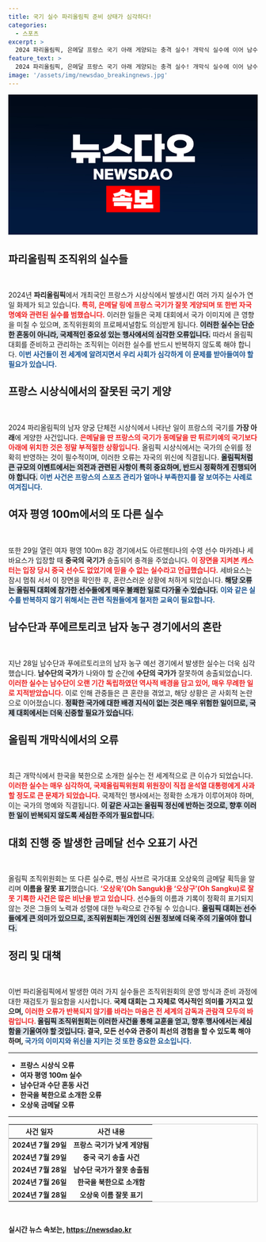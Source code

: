 ```yaml
---
title: 국기 실수 파리올림픽 준비 상태가 심각하다!
categories:
  - 스포츠
excerpt: >
  2024 파리올림픽, 은메달 프랑스 국기 아래 게양되는 충격 실수! 개막식 실수에 이어 남수단 국가 교체, 심지어 아르헨 선수 입장 시 중국 국기 등장! 국제올림픽위원회의 사과에도 계속된 실수에 팬들 불만 폭발!
feature_text: >
  2024 파리올림픽, 은메달 프랑스 국기 아래 게양되는 충격 실수! 개막식 실수에 이어 남수단 국가 교체, 심지어 아르헨 선수 입장 시 중국 국기 등장! 국제올림픽위원회의 사과에도 계속된 실수에 팬들 불만 폭발!
image: '/assets/img/newsdao_breakingnews.jpg'
---
```


<p><img src="/assets/img/newsdao_breakingnews.jpg" alt="flaretime 속보" /></p>

<h2 data-ke-size="size26">파리올림픽 조직위의 실수들</h2>

<p data-ke-size="size16">&nbsp;</p>

<p>2024년 <b>파리올림픽</b>에서 개최국인 프랑스가 시상식에서 발생시킨 여러 가지 실수가 연일 화제가 되고 있습니다. <b><span style="color: #ee2323;">특히, 은메달 링에 프랑스 국기가 잘못 게양되며 또 한번 자국 명예와 관련된 실수를 범했습니다.</span></b> 이러한 일들은 국제 대회에서 국가 이미지에 큰 영향을 미칠 수 있으며, 조직위원회의 프로페셔널함도 의심받게 됩니다. <b><span style="background-color: #21538527;">이러한 실수는 단순한 혼동이 아니라, 국제적인 중요성 있는 행사에서의 심각한 오류입니다.</span></b> 따라서 올림픽 대회를 준비하고 관리하는 조직위는 이러한 실수를 반드시 반복하지 않도록 해야 합니다. <b><span style="color: #1a5490;">이번 사건들이 전 세계에 알려지면서 우리 사회가 심각하게 이 문제를 받아들여야 할 필요가 있습니다.</span></b></p>

<h2 data-ke-size="size26">프랑스 시상식에서의 잘못된 국기 게양</h2>

<p data-ke-size="size16">&nbsp;</p>

<p>2024 파리올림픽의 남자 양궁 단체전 시상식에서 나타난 일이 프랑스의 국기를 <b>가장 아래</b>에 게양한 사건입니다. <b><span style="color: #ee2323;">은메달을 딴 프랑스의 국기가 동메달을 딴 튀르키예의 국기보다 아래에 위치한 것은 정말 부적절한 상황입니다.</span></b> 올림픽 시상식에서는 국가의 순위를 정확히 반영하는 것이 필수적이며, 이러한 오류는 자국의 위신에 직결됩니다. <b><span style="background-color: #21538527;">올림픽처럼 큰 규모의 이벤트에서는 의전과 관련된 사항이 특히 중요하며, 반드시 정확하게 진행되어야 합니다.</span></b> <b><span style="color: #1a5490;">이번 사건은 프랑스의 스포츠 관리가 얼마나 부족한지를 잘 보여주는 사례로 여겨집니다.</span></b></p>

<h2 data-ke-size="size26">여자 평영 100m에서의 또 다른 실수</h2>

<p data-ke-size="size16">&nbsp;</p>

<p>또한 29일 열린 여자 평영 100m 8강 경기에서도 아르헨티나의 수영 선수 마카레나 세바요스가 입장할 때 <b>중국의 국기가</b> 송출되어 충격을 주었습니다. <b><span style="color: #ee2323;">이 장면을 지켜본 캐스터는 입장 당시 중국 선수도 없었기에 믿을 수 없는 실수라고 언급했습니다.</span></b> 세바요스는 잠시 멈춰 서서 이 장면을 확인한 후, 혼란스러운 상황에 처하게 되었습니다. <b><span style="background-color: #21538527;">해당 오류는 올림픽 대회에 참가한 선수들에게 매우 불쾌한 일로 다가올 수 있습니다.</span></b> <b><span style="color: #1a5490;">이와 같은 실수를 반복하지 않기 위해서는 관련 직원들에게 철저한 교육이 필요합니다.</span></b></p>

<h2 data-ke-size="size26">남수단과 푸에르토리코 남자 농구 경기에서의 혼란</h2>

<p data-ke-size="size16">&nbsp;</p>

<p>지난 28일 남수단과 푸에르토리코의 남자 농구 예선 경기에서 발생한 실수는 더욱 심각했습니다. <b>남수단의 국가</b>가 나와야 할 순간에 <b>수단의 국가가</b> 잘못하여 송출되었습니다. <b><span style="color: #ee2323;">이러한 실수는 남수단이 오랜 기간 독립하였던 역사적 배경을 담고 있어, 매우 무례한 일로 지적받았습니다.</span></b> 이로 인해 관중들은 큰 혼란을 겪었고, 해당 상황은 곧 사회적 논란으로 이어졌습니다. <b><span style="background-color: #21538527;">정확한 국가에 대한 배경 지식이 없는 것은 매우 위험한 일이므로, 국제 대회에서는 더욱 신중할 필요가 있습니다.</span></b></p>

<h2 data-ke-size="size26">올림픽 개막식에서의 오류</h2>

<p data-ke-size="size16">&nbsp;</p>

<p>최근 개막식에서 한국을 북한으로 소개한 실수는 전 세계적으로 큰 이슈가 되었습니다. <b><span style="color: #ee2323;">이러한 실수는 매우 심각하여, 국제올림픽위원회 위원장이 직접 윤석열 대통령에게 사과할 정도로 큰 문제가 되었습니다.</span></b> 국제적인 행사에서는 정확한 소개가 이루어져야 하며, 이는 국가의 명예와 직결됩니다. <b><span style="background-color: #21538527;">이 같은 사고는 올림픽 정신에 반하는 것으로, 향후 이러한 일이 반복되지 않도록 세심한 주의가 필요합니다.</span></b></p>

<h2 data-ke-size="size26">대회 진행 중 발생한 금메달 선수 오표기 사건</h2>

<p data-ke-size="size16">&nbsp;</p>

<p>올림픽 조직위원회는 또 다른 실수로, 펜싱 사브르 국가대표 오상욱의 금메달 획득을 알리며 <b>이름을 잘못 표기</b>했습니다. <b><span style="color: #ee2323;">‘오상욱’(Oh Sanguk)을 ‘오상구’(Oh Sangku)로 잘못 기록한 사건은 많은 비난을 받고 있습니다.</span></b> 선수들의 이름과 기록이 정확히 표기되지 않는 것은 그들의 노력과 성렬에 대한 누락으로 간주될 수 있습니다. <b><span style="background-color: #21538527;">올림픽 대회는 선수들에게 큰 의미가 있으므로, 조직위원회는 개인의 신원 정보에 더욱 주의 기울여야 합니다.</span></b></p>

<h2 data-ke-size="size26">정리 및 대책</h2>

<p data-ke-size="size16">&nbsp;</p>

<p>이번 파리올림픽에서 발생한 여러 가지 실수들은 조직위원회의 운영 방식과 준비 과정에 대한 재검토가 필요함을 시사합니다. <b>국제 대회는 그 자체로 역사적인 의미를 가지고 있으며, <b><span style="color: #ee2323;">이러한 오류가 반복되지 않기를 바라는 마음은 전 세계의 감독과 관람객 모두의 바람입니다.</span></b> <b><span style="background-color: #21538527;">올림픽 조직위원회는 이러한 사건을 통해 교훈을 얻고, 향후 행사에서는 세심함을 기울여야 할 것입니다.</span></b> 결국, 모든 선수와 관중이 최선의 경험을 할 수 있도록 해야 하며, <b><span style="color: #1a5490;">국가의 이미지와 위신을 지키는 것 또한 중요한 요소입니다.</span></b> </p>

<hr />

<ul>
    <li>프랑스 시상식 오류</li>
    <li>여자 평영 100m 실수</li>
    <li>남수단과 수단 혼동 사건</li>
    <li>한국을 북한으로 소개한 오류</li>
    <li>오상욱 금메달 오류</li>
</ul>

<hr />

<table style="width: 100%; border: 1px solid #ccc;">
    <thead>
        <tr>
            <th style="text-align: center;">사건 일자</th>
            <th style="text-align: center;">사건 내용</th>
        </tr>
    </thead>
    <tbody>
        <tr>
            <td style="text-align: center; height: 17px;"><b>2024년 7월 29일</b></td>
            <td style="text-align: center; height: 17px;"><b>프랑스 국기가 낮게 게양됨</b></td>
        </tr>
        <tr>
            <td style="text-align: center; height: 17px;"><b>2024년 7월 29일</b></td>
            <td style="text-align: center; height: 17px;"><b>중국 국기 송출 사건</b></td>
        </tr>
        <tr>
            <td style="text-align: center; height: 17px;"><b>2024년 7월 28일</b></td>
            <td style="text-align: center; height: 17px;"><b>남수단 국가가 잘못 송출됨</b></td>
        </tr>
        <tr>
            <td style="text-align: center; height: 17px;"><b>2024년 7월 26일</b></td>
            <td style="text-align: center; height: 17px;"><b>한국을 북한으로 소개함</b></td>
        </tr>
        <tr>
            <td style="text-align: center; height: 17px;"><b>2024년 7월 28일</b></td>
            <td style="text-align: center; height: 17px;"><b>오상욱 이름 잘못 표기</b></td>
        </tr>
    </tbody>
</table>

<p data-ke-size="size16">&nbsp;</p>
실시간 뉴스 속보는, <a href="https://newsdao.kr" rel="dofollow">https://newsdao.kr</a>


